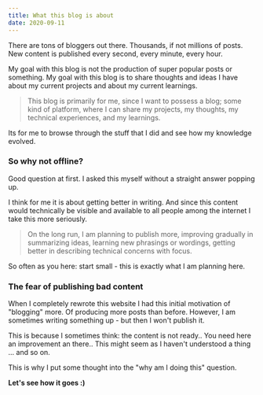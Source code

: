 ```yaml
---
title: What this blog is about
date: 2020-09-11
---
```


There are tons of bloggers out there. Thousands, if not millions of posts. New content is published every second, every minute, every hour.

My goal with this blog is not the production of super popular posts or something.
My goal with this blog is to share thoughts and ideas I have about my current projects and about my current learnings.

> This blog is primarily for me, since I want to possess a blog; some kind of platform, where I can share my projects, my thoughts, my technical experiences, and my learnings.

Its for me to browse through the stuff that I did and see how my knowledge evolved.

### So why not offline?
Good question at first. I asked this myself without a straight answer popping up.

I think for me it is about getting better in writing. And since this content would technically be visible and available to all people among the internet I take this more seriously.

> On the long run, I am planning to publish more, improving gradually in summarizing ideas, learning new phrasings or wordings, getting better in describing technical concerns with focus.

So often as you here: start small - this is exactly what I am planning here.

### The fear of publishing bad content
When I completely rewrote this website I had this initial motivation of "blogging" more. Of producing more posts than before. However, I am sometimes writing something up - but then I won't publish it.

This is because I sometimes think: the content is not ready.. You need here an improvement an there.. This might seem as I haven't understood a thing ... and so on.

This is why I put some thought into the "why am I doing this" question.

**Let's see how it goes :)**